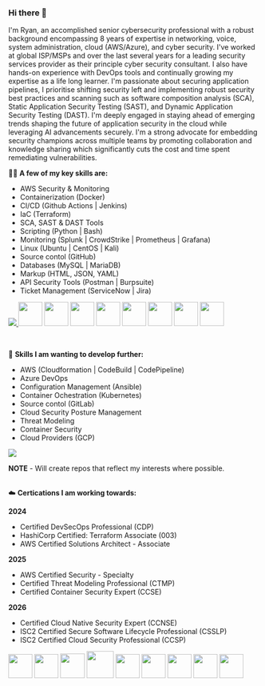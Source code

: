 ### Hi there 👋

I'm Ryan, an accomplished senior cybersecurity professional with a robust background encompassing 8 years of expertise in networking, voice, system administration, cloud (AWS/Azure), and cyber security. I've worked at global ISP/MSPs and over the last several years for a leading security services provider as their principle cyber security consultant. I also have hands-on experience with DevOps tools and continually growing my expertise as a life long learner. I'm passionate about securing application pipelines, I prioritise shifting security left and implementing robust security best practices and scanning such as software composition analysis (SCA), Static Application Security Testing (SAST), and Dynamic Application Security Testing (DAST). I'm deeply engaged in staying ahead of emerging trends shaping the future of application security in the cloud while leveraging AI advancements securely. I'm a strong advocate for embedding security champions across multiple teams by promoting collaboration and knowledge sharing which significantly cuts the cost and time spent remediating vulnerabilities.

🧑‍💻 **A few of my key skills are:** 
<br>
- AWS Security & Monitoring
- Containerization (Docker)
- CI/CD (Github Actions | Jenkins)
- IaC (Terraform)
- SCA, SAST & DAST Tools 
- Scripting (Python | Bash)
- Monitoring (Splunk | CrowdStrike | Prometheus | Grafana)
- Linux (Ubuntu | CentOS | Kali)
- Source contol (GitHub)
- Databases (MySQL | MariaDB)
- Markup (HTML, JSON, YAML)
- API Security Tools (Postman | Burpsuite)
- Ticket Management (ServiceNow | Jira)

<p align="left">
  <a href="https://skillicons.dev">
    <img src="https://skillicons.dev/icons?i=aws,azure,bash,git,github,githubactions,docker,jenkins,vim,html,css,js,jquery,stackoverflow,apple,windows,md,grafana,prometheus,linux,ubuntu,kali,powershell,mysql,py,regex,vscode,kali,terraform,postman">
  </a>
    <img src ="https://github.com/DrllSGT/DrllSGT/assets/52445175/4fdabb67-dc6e-4086-808d-8bab493fcb78" width=48>
    <img src ="https://github.com/DrllSGT/JenkinsFile-Snyk-SCA-JavaApp/assets/52445175/ff84aab7-372e-4113-9049-fe7dbe4abcc7" width=48> 
    <img src="https://github.com/DrllSGT/JenkinsFile-SonarCloud-SAST-JavaApp/assets/52445175/0a35f318-c65a-4b32-b060-fcdbdbe098d9" width=48>
    <img src="https://github.com/DrllSGT/DrllSGT/assets/52445175/544a8ac6-db8a-4c26-b64d-a4d6e059820e" width=48>
    <img src="https://github.com/DrllSGT/DrllSGT/assets/52445175/ae9ac179-e83f-4c23-a26b-1adad931b7de" width=48>
    <img src="https://github.com/DrllSGT/DrllSGT/assets/52445175/aeb18931-54b9-4b9b-958d-f9e1f207da5d" width=48>
    <img src="https://github.com/DrllSGT/DrllSGT/assets/52445175/ce7a84d1-9801-48cc-8ac1-f63dac7cc98a" width=48>
    <img src="https://github.com/DrllSGT/DrllSGT/assets/52445175/84add975-dd25-4355-a21e-4ce2ba3262c5" width=48>
</p>

<br>

💪 **Skills I am wanting to develop further:** 
<br>
- AWS (Cloudformation | CodeBuild | CodePipeline)
- Azure DevOps
- Configuration Management (Ansible)
- Container Ochestration (Kubernetes)
- Source contol (GitLab)
- Cloud Security Posture Management
- Threat Modeling
- Container Security
- Cloud Providers (GCP)

<p align="left">
  <a href="https://skillicons.dev">
    <img src="https://skillicons.dev/icons?i=aws,azure,gcp,ansible,gitlab,go,kubernetes" />
  </a>
</p>

**NOTE** - Will create repos that reflect my interests where possible. 
<br>
<br>

☁️ **Certications I am working towards:** 
<br>

**2024**
- Certified DevSecOps Professional (CDP)
- HashiCorp Certified: Terraform Associate (003)
- AWS Certified Solutions Architect - Associate
  
**2025**
- AWS Certified Security - Specialty
- Certified Threat Modeling Professional (CTMP)
- Certified Container Security Expert (CCSE)

**2026**
- Certified Cloud Native Security Expert  (CCNSE)
- ISC2 Certified Secure Software Lifecycle Professional (CSSLP)
- ISC2 Certified Cloud Security Professional (CCSP)

<p align="left">
<img src="https://github.com/DrllSGT/DrllSGT/assets/52445175/5a8a6f25-249e-4355-84d7-061c3e254025" width=48>
<img src="https://github.com/DrllSGT/DrllSGT/assets/52445175/11fd4758-7754-402d-98b8-78cbb3f65aaf" width=48>
<img src="https://github.com/DrllSGT/DrllSGT/assets/52445175/6b89a6d9-c1e7-412e-8094-e35c72b0ac52" width=49>
<img src="https://github.com/DrllSGT/DrllSGT/assets/52445175/498341f8-c57c-4542-aca4-e4dd87a13e99" width=54>
<img src="https://github.com/DrllSGT/DrllSGT/assets/52445175/f7105f54-ade5-4867-9932-7d2ea090128a" width=48>
<img src="https://github.com/DrllSGT/DrllSGT/assets/52445175/58a0fdc6-f6e8-47f5-9801-cc2372d4c1d3)" width=48>
<img src="https://github.com/DrllSGT/DrllSGT/assets/52445175/d10ab1f3-545a-45dc-9393-495c569be97a" width=48>
<img src="https://github.com/DrllSGT/DrllSGT/assets/52445175/3700c398-2158-4064-be04-d28f0df526cb" width=48>
<img src="https://github.com/DrllSGT/DrllSGT/assets/52445175/06294af1-b1df-4035-8459-437880b3c8d8" width=48>

</p>
